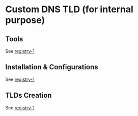 # Custom DNS TLD (for internal purpose)

## Tools ##
See [registry-1](../registry-1)

## Installation & Configurations ##
See [registry-1](../registry-1)

## TLDs Creation ##
See [registry-1](../registry-1)

